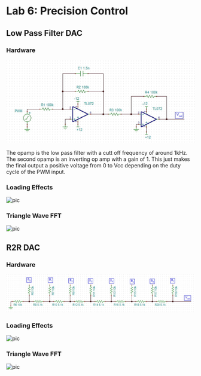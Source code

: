 # Lab 6: Precision Control
## Low Pass Filter DAC
### Hardware
![pic](https://github.com/RU09342/lab-6taking-control-over-your-embedded-life-juice-crew-rev-2-1/blob/master/Precision%20Control/pics/lpfDAC.JPG)

The opamp is the low pass filter with a cutt off frequency of around 1kHz. The second opamp is an inverting op amp with a gain of 1. This just makes the final output a positive voltage from 0 to Vcc depending on the duty cycle of the PWM input.
### Loading Effects
![pic]()
### Triangle Wave FFT
![pic]()

## R2R DAC
### Hardware
![pic](https://github.com/RU09342/lab-6taking-control-over-your-embedded-life-juice-crew-rev-2-1/blob/master/Precision%20Control/pics/R-2R.JPG)
### Loading Effects
![pic]()
### Triangle Wave FFT
![pic]()

